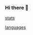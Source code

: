 ### Hi there 👋

[stats](https://github-readme-stats.vercel.app/api?username=LucasTI79&show_icons=true)

[languages](https://github-readme-stats.vercel.app/api/top-langs/?username=LucasTI79&layout=compact)

<!--
**LucasTI79/LucasTI79** is a ✨ _special_ ✨ repository because its `README.md` (this file) appears on your GitHub profile.

Here are some ideas to get you started:

- 🔭 I’m currently working on ...
- 🌱 I’m currently learning ...
- 👯 I’m looking to collaborate on ...
- 🤔 I’m looking for help with ...
- 💬 Ask me about ...
- 📫 How to reach me: ...
- 😄 Pronouns: ...
- ⚡ Fun fact: ...
-->
